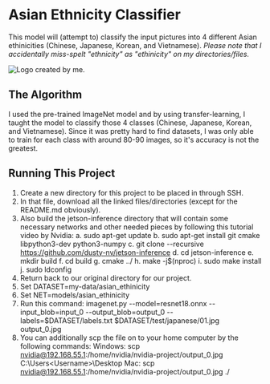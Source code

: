 # Asian Ethnicity Classifier

This model will (attempt to) classify the input pictures into 4 different Asian ethinicities (Chinese, Japanese, Korean, and Vietnamese). *Please note that I accidentally miss-spelt "ethnicity" as "ethinicity" on my directories/files.*

![Logo created by me.](https://i.imgur.com/GXkfL4R.jpg)

## The Algorithm

I used the pre-trained ImageNet model and by using transfer-learning, I taught the model to classify those 4 classes (Chinese, Japanese, Korean, and Vietnamese). Since it was pretty hard to find datasets, I was only able to train for each class with around 80-90 images, so it's accuracy is not the greatest.

## Running This Project

1. Create a new directory for this project to be placed in through SSH.
2. In that file, download all the linked files/directories (except for the README.md obviously).
3. Also build the jetson-inference directory that will contain some necessary networks and other needed pieces by following this tutorial video by Nvidia:
  a. sudo apt-get update
  b. sudo apt-get install git cmake libpython3-dev python3-numpy
  c. git clone --recursive https://github.com/dusty-nv/jetson-inference
  d. cd jetson-inference
  e. mkdir build
  f. cd build
  g. cmake ../
  h. make -j$(nproc)
  i. sudo make install
  j. sudo ldconfig
4. Return back to our original directory for our project.
5. Set DATASET=my-data/asian_ethinicity
6. Set NET=models/asian_ethinicity
7. Run this command: imagenet.py --model=resnet18.onnx --input_blob=input_0 --output_blob=output_0 --labels=$DATASET/labels.txt $DATASET/test/japanese/01.jpg output_0.jpg
8. You can additionally scp the file on to your home computer by the following commands:
  Windows: scp nvidia@192.168.55.1:/home/nvidia/nvidia-project/output_0.jpg C:\Users\<Username>\Desktop
  Mac: scp nvidia@192.168.55.1:/home/nvidia/nvidia-project/output_0.jpg ./
